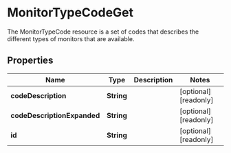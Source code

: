 

# MonitorTypeCodeGet

The MonitorTypeCode resource is a set of codes that describes the different types of monitors that are available.

## Properties

| Name | Type | Description | Notes |
|------------ | ------------- | ------------- | -------------|
|**codeDescription** | **String** |  |  [optional] [readonly] |
|**codeDescriptionExpanded** | **String** |  |  [optional] [readonly] |
|**id** | **String** |  |  [optional] [readonly] |



